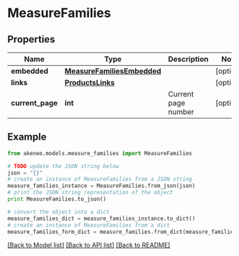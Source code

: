 # MeasureFamilies


## Properties
Name | Type | Description | Notes
------------ | ------------- | ------------- | -------------
**embedded** | [**MeasureFamiliesEmbedded**](MeasureFamiliesEmbedded.md) |  | [optional] 
**links** | [**ProductsLinks**](ProductsLinks.md) |  | [optional] 
**current_page** | **int** | Current page number | [optional] 

## Example

```python
from akeneo.models.measure_families import MeasureFamilies

# TODO update the JSON string below
json = "{}"
# create an instance of MeasureFamilies from a JSON string
measure_families_instance = MeasureFamilies.from_json(json)
# print the JSON string representation of the object
print MeasureFamilies.to_json()

# convert the object into a dict
measure_families_dict = measure_families_instance.to_dict()
# create an instance of MeasureFamilies from a dict
measure_families_form_dict = measure_families.from_dict(measure_families_dict)
```
[[Back to Model list]](../README.md#documentation-for-models) [[Back to API list]](../README.md#documentation-for-api-endpoints) [[Back to README]](../README.md)



